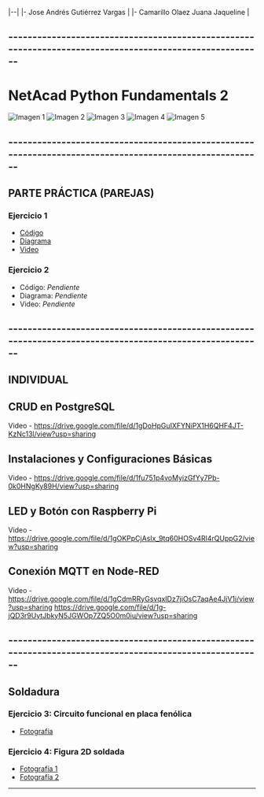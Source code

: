 |--|
|- Jose Andrés Gutiérrez Vargas |
|- Camarillo Olaez Juana Jaqueline |

## --------------------------------------------------------------------------------------------------------

# NetAcad Python Fundamentals 2

![Imagen 1](https://drive.google.com/uc?export=view&id=1erWRE0DFBBrNnfJKnwox3YSGSjna8yjd)
![Imagen 2](https://drive.google.com/uc?export=view&id=1O1ZzM8ISbZ8WMhJJIDsSwPo_nkuiA4yc)
![Imagen 3](https://drive.google.com/uc?export=view&id=1EeE9F3bi2n6evBOexh931Ggb4P865srA)
![Imagen 4](https://drive.google.com/uc?export=view&id=10KoQuE2GqbLnvXxhMWPq_IDDqsyTTOtJ)
![Imagen 5](https://drive.google.com/uc?export=view&id=1-S99pkcu3OOkcDqkdoS-K8S_FNLg3bfG)

## --------------------------------------------------------------------------------------------------------
## PARTE PRÁCTICA (PAREJAS)

### Ejercicio 1
- [Código](https://docs.google.com/document/d/1Iyf41MNnYCgTfpj97dJ6Pf80-ZA1GVXYVPOOT3GquNQ/export?format=pdf
)
- [Diagrama](https://drive.google.com/file/d/11UllAULXMIB0DibGFD312UdousM8-KKM/view?usp=sharing)
- [Video](https://drive.google.com/file/d/1fmfc671ME6qLBjXbHEXiyK3B6szKCpP9/view?usp=sharing)

### Ejercicio 2
- Código: _Pendiente_
- Diagrama: _Pendiente_
- Video: _Pendiente_

## --------------------------------------------------------------------------------------------------------

## INDIVIDUAL

## CRUD en PostgreSQL
Video - https://drive.google.com/file/d/1gDoHpGuIXFYNiPX1H6QHF4JT-KzNc13l/view?usp=sharing
## Instalaciones y Configuraciones Básicas
Video - https://drive.google.com/file/d/1fu751p4voMyizGfYy7Pb-0k0HNgKy89H/view?usp=sharing
## LED y Botón con Raspberry Pi
Video - https://drive.google.com/file/d/1gOKPpCjAsIx_9tq60HOSv4Rl4rQUppG2/view?usp=sharing
## Conexión MQTT en Node-RED
Video - https://drive.google.com/file/d/1gCdmRRyGsvqxIDz7jiOsC7aqAe4JjV1j/view?usp=sharing
https://drive.google.com/file/d/1g-jQD3r9UytJbkyN5JGWOp7ZQ5O0m0iu/view?usp=sharing

## --------------------------------------------------------------------------------------------------------

## Soldadura

### Ejercicio 3: Circuito funcional en placa fenólica
- [Fotografía](https://drive.google.com/file/d/1yi5MZxSC-yzux2kMgnhms1k1dvvLgDhT/view?usp=sharing)

### Ejercicio 4: Figura 2D soldada
- [Fotografía 1](https://drive.google.com/file/d/1hWIIgGhaXBodBU0woup3u_2uZlF2A_XF/view?usp=sharing)
- [Fotografía 2](https://drive.google.com/file/d/1hcYUMFbM4X_puaADRDHg83EjJ9iP6EAU/view?usp=sharing)

---

